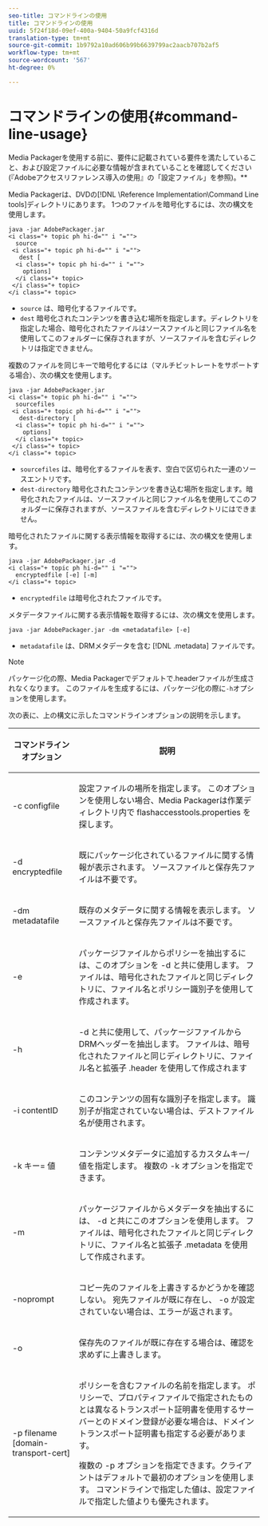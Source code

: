 ```yaml
---
seo-title: コマンドラインの使用
title: コマンドラインの使用
uuid: 5f24f18d-09ef-400a-9404-50a9fcf4316d
translation-type: tm+mt
source-git-commit: 1b9792a10ad606b99b6639799ac2aacb707b2af5
workflow-type: tm+mt
source-wordcount: '567'
ht-degree: 0%

---
```



# コマンドラインの使用{#command-line-usage}

Media Packagerを使用する前に、要件に記載されている要件を満たしていること、および設定ファイルに必要な情報が含まれていることを確認してください(『Adobeアクセスリファレンス導入の使用』の「設定ファイル」を参照)。**

Media Packagerは、DVDの[!DNL \Reference Implementation\Command Line tools]ディレクトリにあります。 1つのファイルを暗号化するには、次の構文を使用します。

```
java -jar AdobePackager.jar  
<i class="+ topic ph hi-d="" i "="">
  source  
 <i class="+ topic ph hi-d="" i "="">
   dest [ 
  <i class="+ topic ph hi-d="" i "="">
    options] 
  </i class="+ topic> 
 </i class="+ topic> 
</i class="+ topic>
```

* `source` は、暗号化するファイルです。
* `dest` 暗号化されたコンテンツを書き込む場所を指定します。ディレクトリを指定した場合、暗号化されたファイルはソースファイルと同じファイル名を使用してこのフォルダーに保存されますが、ソースファイルを含むディレクトリは指定できません。

複数のファイルを同じキーで暗号化するには（マルチビットレートをサポートする場合）、次の構文を使用します。

```
java -jar AdobePackager.jar  
<i class="+ topic ph hi-d="" i "="">
  sourcefiles  
 <i class="+ topic ph hi-d="" i "="">
   dest-directory [ 
  <i class="+ topic ph hi-d="" i "="">
    options] 
  </i class="+ topic> 
 </i class="+ topic> 
</i class="+ topic>
```

* `sourcefiles` は、暗号化するファイルを表す、空白で区切られた一連のソースエントリです。
* `dest-directory` 暗号化されたコンテンツを書き込む場所を指定します。暗号化されたファイルは、ソースファイルと同じファイル名を使用してこのフォルダーに保存されますが、ソースファイルを含むディレクトリにはできません。

暗号化されたファイルに関する表示情報を取得するには、次の構文を使用します。

```
java -jar AdobePackager.jar -d  
<i class="+ topic ph hi-d="" i "="">
  encryptedfile [-e] [-m] 
</i class="+ topic>
```

* `encryptedfile` は暗号化されたファイルです。

メタデータファイルに関する表示情報を取得するには、次の構文を使用します。

```
java -jar AdobePackager.jar -dm <metadatafile> [-e]
```

* `metadatafile` は、DRMメタデータを含む [!DNL .metadata] ファイルです。

>[!NOTE]
>
>パッケージ化の際、Media Packagerでデフォルトで.headerファイルが生成されなくなります。 このファイルを生成するには、パッケージ化の際に`-h`オプションを使用します。

次の表に、上の構文に示したコマンドラインオプションの説明を示します。

<table frame="all" colsep="1" rowsep="1" class="+ topic/table adobe-d/table " id="table_wgz_spy_n4"> 
 <thead class="- topic/thead "> 
  <tr rowsep="1" class="- topic/row "> 
   <th colname="1" class="- topic/entry entry"> <p class="- topic/p ">コマンドラインオプション </p> </th> 
   <th colname="2" class="- topic/entry entry"> <p class="- topic/p ">説明 </p> </th> 
  </tr> 
 </thead>
 <tbody class="- topic/tbody "> 
  <tr rowsep="1" class="- topic/row "> 
   <td colname="1" class="- topic/entry "> <p class="- topic/p ">-c <span class="+ topic/ph pr-d/codeph codeph"> configfile </span> </p> </td> 
   <td colname="2" class="- topic/entry "> <p class="- topic/p ">設定ファイルの場所を指定します。 このオプションを使用しない場合、Media Packagerは作業ディレクトリ内で<span class="filepath"> flashaccesstools.properties </span>を探します。 </p> </td> 
  </tr> 
  <tr rowsep="1" class="- topic/row "> 
   <td colname="1" class="- topic/entry "> <p class="- topic/p ">-d <span class="+ topic/ph pr-d/codeph codeph"> encryptedfile </span> </p> </td> 
   <td colname="2" class="- topic/entry "> <p class="- topic/p ">既にパッケージ化されているファイルに関する情報が表示されます。 ソースファイルと保存先ファイルは不要です。 </p> </td> 
  </tr> 
  <tr rowsep="1" class="- topic/row "> 
   <td colname="1" class="- topic/entry "> <p class="- topic/p ">-dm <span class="+ topic/ph pr-d/codeph codeph"> metadatafile </span> </p> </td> 
   <td colname="2" class="- topic/entry "> <p class="- topic/p ">既存のメタデータに関する情報を表示します。 ソースファイルと保存先ファイルは不要です。 </p> </td> 
  </tr> 
  <tr rowsep="1" class="- topic/row "> 
   <td colname="1" class="- topic/entry "> <p class="- topic/p ">-e </p> </td> 
   <td colname="2" class="- topic/entry "> <p class="- topic/p ">パッケージファイルからポリシーを抽出するには、このオプションを<span class="codeph"> -d </span>と共に使用します。 ファイルは、暗号化されたファイルと同じディレクトリに、ファイル名とポリシー識別子を使用して作成されます。 </p> </td> 
  </tr> 
  <tr rowsep="1" class="- topic/row "> 
   <td colname="1" class="- topic/entry "> <p class="- topic/p ">-h </p> </td> 
   <td colname="2" class="- topic/entry "> <p class="- topic/p "><span class="codeph"> -d </span>と共に使用して、パッケージファイルからDRMヘッダーを抽出します。 ファイルは、暗号化されたファイルと同じディレクトリに、ファイル名と拡張子<span class="filepath"> .header </span>を使用して作成されます </p> </td> 
  </tr> 
  <tr rowsep="1" class="- topic/row "> 
   <td colname="1" class="- topic/entry "> <p class="- topic/p ">-i <span class="+ topic/ph pr-d/codeph codeph"> contentID </span> </p> </td> 
   <td colname="2" class="- topic/entry "> <p class="- topic/p ">このコンテンツの固有な識別子を指定します。 識別子が指定されていない場合は、デストファイル名が使用されます。 </p> </td> 
  </tr> 
  <tr rowsep="1" class="- topic/row "> 
   <td colname="1" class="- topic/entry "> <p class="- topic/p ">-k <span class="+ topic/ph pr-d/codeph codeph">キー</span>= <span class="+ topic/ph pr-d/codeph codeph">値</span> </p> </td> 
   <td colname="2" class="- topic/entry "> <p class="- topic/p ">コンテンツメタデータに追加するカスタムキー/値を指定します。 複数の<span class="codeph"> -k </span>オプションを指定できます。 </p> </td> 
  </tr> 
  <tr rowsep="1" class="- topic/row "> 
   <td colname="1" class="- topic/entry "> <p class="- topic/p ">-m </p> </td> 
   <td colname="2" class="- topic/entry "> <p class="- topic/p ">パッケージファイルからメタデータを抽出するには、<span class="codeph"> -d </span>と共にこのオプションを使用します。 ファイルは、暗号化されたファイルと同じディレクトリに、ファイル名と拡張子<span class="codeph"> .metadata </span>を使用して作成されます。 </p> </td> 
  </tr> 
  <tr rowsep="1" class="- topic/row "> 
   <td colname="1" class="- topic/entry "> <p class="- topic/p ">-noprompt </p> </td> 
   <td colname="2" class="- topic/entry "> <p class="- topic/p ">コピー先のファイルを上書きするかどうかを確認しない。 宛先ファイルが既に存在し、<span class="codeph"> -o </span>が設定されていない場合は、エラーが返されます。 </p> </td> 
  </tr> 
  <tr rowsep="1" class="- topic/row "> 
   <td colname="1" class="- topic/entry "> <p class="- topic/p ">-o </p> </td> 
   <td colname="2" class="- topic/entry "> <p class="- topic/p ">保存先のファイルが既に存在する場合は、確認を求めずに上書きします。 </p> </td> 
  </tr> 
  <tr rowsep="0" class="- topic/row "> 
   <td colname="1" class="- topic/entry "> <p class="- topic/p ">-p <span class="+ topic/ph pr-d/codeph codeph"> filename [domain-transport-cert] </span> </p> </td> 
   <td colname="2" class="- topic/entry "> <p class="- topic/p ">ポリシーを含むファイルの名前を指定します。 ポリシーで、プロパティファイルで指定されたものとは異なるトランスポート証明書を使用するサーバーとのドメイン登録が必要な場合は、ドメイントランスポート証明書も指定する必要があります。 </p> <p class="- topic/p ">複数の<span class="codeph"> -p </span>オプションを指定できます。クライアントはデフォルトで最初のオプションを使用します。 コマンドラインで指定した値は、設定ファイルで指定した値よりも優先されます。 </p> </td> 
  </tr> 
 </tbody> 
</table>

